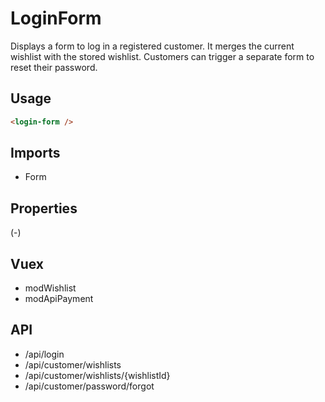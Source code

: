 # LoginForm

Displays a form to log in a registered customer. It merges the current wishlist with the stored wishlist.
Customers can trigger a separate form to reset their password. 

## Usage
```html
<login-form />
```

## Imports
- Form

## Properties
(-)

## Vuex
- modWishlist
- modApiPayment

## API
- /api/login
- /api/customer/wishlists
- /api/customer/wishlists/{wishlistId}
- /api/customer/password/forgot
